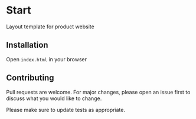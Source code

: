 # Start

Layout template for product website

## Installation

Open ```index.html``` in your browser



## Contributing

Pull requests are welcome. For major changes, please open an issue first
to discuss what you would like to change.

Please make sure to update tests as appropriate.